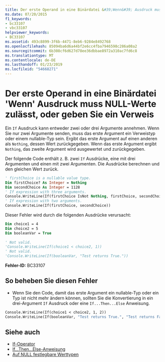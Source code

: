 ```yaml
---
title: Der erste Operand in eine Binärdatei &#39;Wenn&#39; Ausdruck muss NULL-Werte zulässt, oder geben Sie ein Verweis
ms.date: 07/20/2015
f1_keywords:
- bc33107
- vbc33107
helpviewer_keywords:
- BC33107
ms.assetid: 493c8899-3f6b-4471-8eb6-9284e8492768
ms.openlocfilehash: 85094ba6d6a44bf2e6cc4fba7946598c286a08a2
ms.sourcegitcommit: 6b308cf6d627d78ee36dbbae8972a310ac7fd6c8
ms.translationtype: MT
ms.contentlocale: de-DE
ms.lasthandoff: 01/23/2019
ms.locfileid: "54668271"
---
```

# <a name="first-operand-in-a-binary-39if39-expression-must-be-nullable-or-a-reference-type"></a>Der erste Operand in eine Binärdatei &#39;Wenn&#39; Ausdruck muss NULL-Werte zulässt, oder geben Sie ein Verweis
Ein `If` Ausdruck kann entweder zwei oder drei Argumente annehmen. Wenn Sie nur zwei Argumente senden, muss das erste Argument ein Verweistyp oder einem nullable-Typ sein. Ergibt das erste Argument auf einen anderen als `Nothing`, dessen Wert zurückgegeben. Wenn das erste Argument ergibt `Nothing`, das zweite Argument wird ausgewertet und zurückgegeben.  
  
 Der folgende Code enthält z. B. zwei `If` Ausdrücke, eine mit drei Argumenten und einen mit zwei Argumenten. Die Ausdrücke berechnen und den gleichen Wert zurück.  
  
```vb  
' firstChoice is a nullable value type.  
Dim firstChoice? As Integer = Nothing  
Dim secondChoice As Integer = 1128  
' If expression with three arguments.  
Console.WriteLine(If(firstChoice IsNot Nothing, firstChoice, secondChoice))  
' If expression with two arguments.  
Console.WriteLine(If(firstChoice, secondChoice))  
```  
  
 Dieser Fehler wird durch die folgenden Ausdrücke verursacht:  
  
```vb  
Dim choice1 = 4  
Dim choice2 = 5  
Dim booleanVar = True  
  
' Not valid.  
'Console.WriteLine(If(choice1 < choice2, 1))  
' Not valid.  
'Console.WriteLine(If(booleanVar, "Test returns True."))  
```  
  
 **Fehler-ID:** BC33107  
  
## <a name="to-correct-this-error"></a>So beheben Sie diesen Fehler  
  
-   Wenn Sie den Code, damit das erste Argument ein nullable-Typ oder ein Typ ist nicht mehr ändern können, sollten Sie die Konvertierung in ein drei-Argument `If` Ausdruck oder eine `If...Then...Else` Anweisung.  
  
```vb  
Console.WriteLine(If(choice1 < choice2, 1, 2))  
Console.WriteLine(If(booleanVar, "Test returns True.", "Test returns False."))  
```  
  
## <a name="see-also"></a>Siehe auch
- [If-Operator](../../../visual-basic/language-reference/operators/if-operator.md)
- [If...Then...Else-Anweisung](../../../visual-basic/language-reference/statements/if-then-else-statement.md)
- [Auf NULL festlegbare Werttypen](../../../visual-basic/programming-guide/language-features/data-types/nullable-value-types.md)
